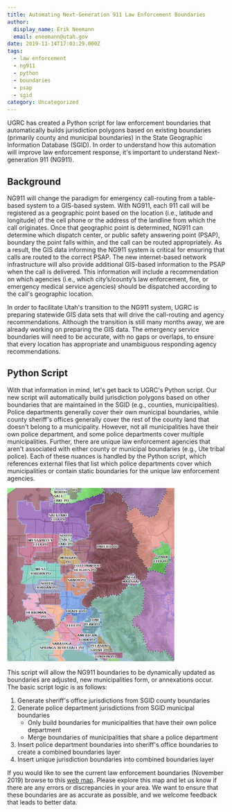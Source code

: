 ```yaml
---
title: Automating Next-Generation 911 Law Enforcement Boundaries
author:
  display_name: Erik Neemann
  email: eneemann@utah.gov
date: 2019-11-14T17:03:29.000Z
tags:
  - law enforcement
  - ng911
  - python
  - boundaries
  - psap
  - sgid
category: Uncategorized
---
```


UGRC has created a Python script for law enforcement boundaries that automatically builds jurisdiction polygons based on existing boundaries (primarily county and municipal boundaries) in the State Geographic Information Database (SGID). In order to understand how this automation will improve law enforcement response, it's important to understand Next-generation 911 (NG911).

## Background

NG911 will change the paradigm for emergency call-routing from a table-based system to a GIS-based system. With NG911, each 911 call will be registered as a geographic point based on the location (i.e., latitude and longitude) of the cell phone or the address of the landline from which the call originates. Once that geographic point is determined, NG911 can determine which dispatch center, or public safety answering point (PSAP), boundary the point falls within, and the call can be routed appropriately. As a result, the GIS data informing the NG911 system is critical for ensuring that calls are routed to the correct PSAP. The new internet-based network infrastructure will also provide additional GIS-based information to the PSAP when the call is delivered. This information will include a recommendation on which agencies (i.e., which city’s/county’s law enforcement, fire, or emergency medical service agencies) should be dispatched according to the call's geographic location.

In order to facilitate Utah's transition to the NG911 system, UGRC is preparing statewide GIS data sets that will drive the call-routing and agency recommendations. Although the transition is still many months away, we are already working on preparing the GIS data. The emergency service boundaries will need to be accurate, with no gaps or overlaps, to ensure that every location has appropriate and unambiguous responding agency recommendations.

## Python Script

With that information in mind, let's get back to UGRC's Python script. Our new script will automatically build jurisdiction polygons based on other boundaries that are maintained in the SGID (e.g., counties, municipalities). Police departments generally cover their own municipal boundaries, while county sheriff's offices generally cover the rest of the county land that doesn't belong to a municipality. However, not all municipalities have their own police department, and some police departments cover multiple municipalities. Further, there are unique law enforcement agencies that aren't associated with either county or municipal boundaries (e.g., Ute tribal police). Each of these nuances is handled by the Python script, which references external files that list which police departments cover which municipalities or contain static boundaries for the unique law enforcement agencies.

![NG911 Law Enforcement Boundaries](../../images/pillar-blog/2019-11-14-automating-next-generation-911-law-enforcement-boundaries/201911_ng911lawenforcementboundaries.jpg)

This script will allow the NG911 boundaries to be dynamically updated as boundaries are adjusted, new municipalities form, or annexations occur. The basic script logic is as follows:

1. Generate sheriff's office jurisdictions from SGID county boundaries
1. Generate police department jurisdictions from SGID municipal boundaries
   - Only build boundaries for municipalities that have their own police department
   - Merge boundaries of municipalities that share a police department
1. Insert police department boundaries into sheriff's office boundaries to create a combined boundaries layer
1. Insert unique jurisdiction boundaries into combined boundaries layer

If you would like to see the current law enforcement boundaries (November 2019) browse to this [web map](http://utah.maps.arcgis.com/home/webmap/viewer.html?webmap=40a99fdba37244dbb0a3fb2fa4615f2d). Please explore this map and let us know if there are any errors or discrepancies in your area. We want to ensure that these boundaries are as accurate as possible, and we welcome feedback that leads to better data.
